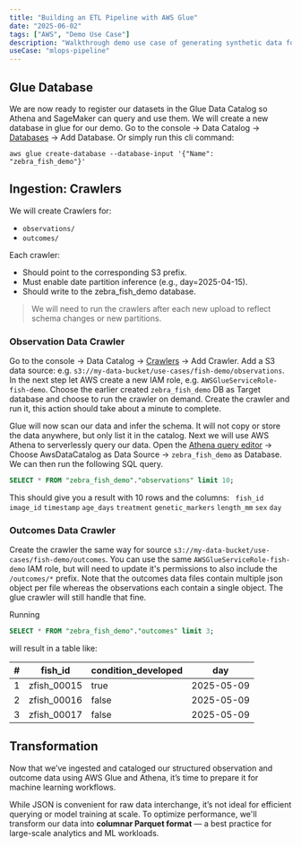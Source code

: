 ```yaml
---
title: "Building an ETL Pipeline with AWS Glue"
date: "2025-06-02"
tags: ["AWS", "Demo Use Case"]
description: "Walkthrough demo use case of generating synthetic data for a ML Pipeline"
useCase: "mlops-pipeline"
---
```


## Glue Database

We are now ready to register our datasets in the Glue Data Catalog so Athena and SageMaker can query and use them. We will create a new database in glue for our demo. Go to the console → Data Catalog → [Databases](https://console.aws.amazon.com/glue/home/v2/data-catalog/databases) → Add Database. Or simply run this cli command:

```shell
aws glue create-database --database-input '{"Name": "zebra_fish_demo"}'
```

## Ingestion: Crawlers

We will create Crawlers for:

- `observations/`
- `outcomes/`

Each crawler:

- Should point to the corresponding S3 prefix.
- Must enable date partition inference (e.g., day=2025-04-15).
- Should write to the zebra_fish_demo database.

> We will need to run the crawlers after each new upload to reflect schema changes or new partitions.

### Observation Data Crawler

Go to the console → Data Catalog → [Crawlers](https://console.aws.amazon.com/glue/home/v2/data-catalog/crawlers) → Add Crawler. Add a S3 data source: e.g. `s3://my-data-bucket/use-cases/fish-demo/observations`. In the next step let AWS create a new IAM role, e.g. `AWSGlueServiceRole-fish-demo`. Choose the earlier created `zebra_fish_demo` DB as Target database and choose to run the crawler on demand. Create the crawler and run it, this action should take about a minute to complete.

Glue will now scan our data and infer the schema. It will not copy or store the data anywhere, but only list it in the catalog. Next we will use AWS Athena to serverlessly query our data. Open the [Athena query editor](https://console.aws.amazon.com/athena/home/query-editor) → Choose AwsDataCatalog as Data Source → `zebra_fish_demo` as Database. We can then run the following SQL query.

```sql
SELECT * FROM "zebra_fish_demo"."observations" limit 10;
```

This should give you a result with 10 rows and the columns: ` fish_id` `image_id` `timestamp` `age_days` `treatment` `genetic_markers` `length_mm` `sex` `day`

### Outcomes Data Crawler

Create the crawler the same way for source `s3://my-data-bucket/use-cases/fish-demo/outcomes`. You can use the same `AWSGlueServiceRole-fish-demo` IAM role, but will need to update it's permissions to also include the `/outcomes/*` prefix. Note that the outcomes data files contain multiple json object per file whereas the observations each contain a single object. The glue crawler will still handle that fine.

Running

```sql
SELECT * FROM "zebra_fish_demo"."outcomes" limit 3;
```

will result in a table like:

| #   | fish_id     | condition_developed | day        |
| --- | ----------- | ------------------- | ---------- |
| 1   | zfish_00015 | true                | 2025-05-09 |
| 2   | zfish_00016 | false               | 2025-05-09 |
| 3   | zfish_00017 | false               | 2025-05-09 |

## Transformation

Now that we’ve ingested and cataloged our structured observation and outcome data using AWS Glue and Athena, it’s time to prepare it for machine learning workflows.

While JSON is convenient for raw data interchange, it’s not ideal for efficient querying or model training at scale. To optimize performance, we'll transform our data into **columnar Parquet format** — a best practice for large-scale analytics and ML workloads.
